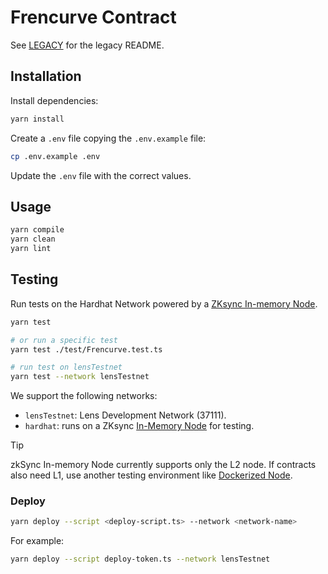# Frencurve Contract

See [LEGACY](./LEGACY.md) for the legacy README.

## Installation

Install dependencies:

```bash
yarn install
```

Create a `.env` file copying the `.env.example` file:

```bash
cp .env.example .env
```

Update the `.env` file with the correct values.

## Usage

```bash
yarn compile
yarn clean
yarn lint
```

## Testing

Run tests on the Hardhat Network powered by a [ZKsync In-memory Node](https://docs.zksync.io/build/test-and-debug/in-memory-node).

```bash
yarn test

# or run a specific test
yarn test ./test/Frencurve.test.ts

# run test on lensTestnet
yarn test --network lensTestnet
```

We support the following networks:

- `lensTestnet`: Lens Development Network (37111).
- `hardhat`: runs on a ZKsync [In-Memory Node](https://docs.zksync.io/build/test-and-debug/in-memory-node) for testing.

> [!TIP]
> zkSync In-memory Node currently supports only the L2 node. If contracts also need L1, use another testing environment like [Dockerized Node](https://docs.zksync.io/build/test-and-debug/dockerized-l1-l2-nodes).

### Deploy <!-- omit in toc -->

```bash
yarn deploy --script <deploy-script.ts> --network <network-name>
```

For example:

```bash
yarn deploy --script deploy-token.ts --network lensTestnet
```
